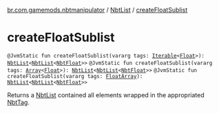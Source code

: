 [br.com.gamemods.nbtmanipulator](../index.md) / [NbtList](index.md) / [createFloatSublist](./create-float-sublist.md)

# createFloatSublist

`@JvmStatic fun createFloatSublist(vararg tags: `[`Iterable`](https://kotlinlang.org/api/latest/jvm/stdlib/kotlin.collections/-iterable/index.html)`<`[`Float`](https://kotlinlang.org/api/latest/jvm/stdlib/kotlin/-float/index.html)`>): `[`NbtList`](index.md)`<`[`NbtList`](index.md)`<`[`NbtFloat`](../-nbt-float/index.md)`>>`
`@JvmStatic fun createFloatSublist(vararg tags: `[`Array`](https://kotlinlang.org/api/latest/jvm/stdlib/kotlin/-array/index.html)`<`[`Float`](https://kotlinlang.org/api/latest/jvm/stdlib/kotlin/-float/index.html)`>): `[`NbtList`](index.md)`<`[`NbtList`](index.md)`<`[`NbtFloat`](../-nbt-float/index.md)`>>`
`@JvmStatic fun createFloatSublist(vararg tags: `[`FloatArray`](https://kotlinlang.org/api/latest/jvm/stdlib/kotlin/-float-array/index.html)`): `[`NbtList`](index.md)`<`[`NbtList`](index.md)`<`[`NbtFloat`](../-nbt-float/index.md)`>>`

Returns a [NbtList](index.md) contained all elements wrapped in the appropriated [NbtTag](../-nbt-tag/index.md).

